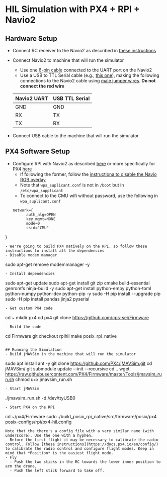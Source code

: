 # HIL Simulation with PX4 + RPI + Navio2

## Hardware Setup
- Connect RC receiver to the Navio2 as described in [these instructions](https://docs.emlid.com/navio2/ardupilot/hardware-setup/#rc-input)
- Connect Navio2 to machine that will run the simulator
  - Use one [6-pin cable](https://store.emlid.com/product/wire-pack-for-navio2/) connected to the UART port on the Navio2
  - Use a USB to TTL Serial cable (e.g., [this one](https://www.adafruit.com/product/954)), making the following connections to the Navio2 cable using [male jumper wires](https://www.adafruit.com/product/1956). **Do not connect the red wire**
  
  | Navio2 UART | USB TTL Serial |
  |-------------|----------------|
  | GND         | GND            |
  | RX          | TX             |
  | TX          | RX             |

- Connect USB cable to the machine that will run the simulator

## PX4 Software Setup
- Configure RPI with Navio2 as described [here](https://docs.emlid.com/navio2/common/ardupilot/configuring-raspberry-pi/) or more specifically for PX4 [here](https://docs.px4.io/en/flight_controller/raspberry_pi_navio2.html)
  - If following the former, follow the [instructiona to disable the Navio RGB overlay](https://docs.px4.io/en/flight_controller/raspberry_pi_navio2.html#disable-navio-rgb-overlay)
  - Note that `wpa_suplicant.conf` is not in `/boot` but in `/etc/wpa_supplicant`
  - To connect to the CMU wifi without password, use the following in `wpa_suplicant.conf`
  ```
  network={
        auth_alg=OPEN
        key_mgmt=NONE
        mode=0
        ssid="CMU"
}
```
- We're going to build PX4 natively on the RPI, so follow these instructions to install all the dependencies
- Disable modem manager
```
sudo apt-get remove modemmanager -y
```
- Install dependencies

```
sudo apt-get update
sudo apt-get install git zip cmake build-essential genromfs ninja-build -y
sudo apt-get install python-empy python-toml python-numpy python-dev python-pip -y
sudo -H pip install --upgrade pip
sudo -H pip install pandas jinja2 pyserial

```
- Get custom PX4 code
```
cd ~
mkdir px4
cd px4
git clone https://github.com/cps-sei/Firmware
```
- Build the code
```
cd Firmware
git checkout rpihil
make posix_rpi_native
```

## Running the Simulation
- Build jMAVSim in the machine that will run the simulator
```
sudo apt install ant -y
git clone https://github.com/PX4/jMAVSim.git
cd jMAVSim/
git submodule update --init --recursive
cd ..
wget https://raw.githubusercontent.com/PX4/Firmware/master/Tools/jmavsim_run.sh
chmod u+x jmavsim_run.sh
```
- Start jMAVSim
```
./jmavsim_run.sh -d /dev/ttyUSB0
```
- Start PX4 on the RPI
```
cd ~/px4/Firmware
sudo ./build_posix_rpi_native/src/firmware/posix/px4 posix-configs/rpi/px4-hil.config
```
Note that the there's a config file with a very similar name (with underscore). Use the one with a hyphen.
- Before the first flight it may be necessary to calibrate the radio control. Follow [these instructions](https://docs.px4.io/en/config/) to calibrate the radio control and configure flight modes. Keep in mind that *Position* is the easiest flight mode.
- Fly
  - Push the two sticks in the RC towards the lower inner position to arm the drone.
  - Push the left stick forward to take off.
  
